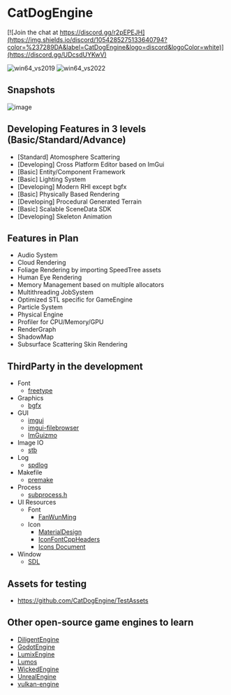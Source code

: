 # CatDogEngine

[![Join the chat at https://discord.gg/r2pEPEJH](https://img.shields.io/discord/1054285275133640794?color=%237289DA&label=CatDogEngine&logo=discord&logoColor=white)](https://discord.gg/UDcsdUYKwV)

![win64_vs2019](https://github.com/CatDogEngine/CatDogEngine/actions/workflows/win64_vs2019.yml/badge.svg?branch=main)
![win64_vs2022](https://github.com/CatDogEngine/CatDogEngine/actions/workflows/win64_vs2022.yml/badge.svg?branch=main)

## Snapshots
![image](https://user-images.githubusercontent.com/75730859/220918348-eb03325a-9b14-4523-956b-88e15cec052c.png)

## Developing Features in 3 levels (Basic/Standard/Advance)
* [Standard] Atomosphere Scattering
* [Developing] Cross Platform Editor based on ImGui
* [Basic] Entity/Component Framework
* [Basic] Lighting System
* [Developing] Modern RHI except bgfx
* [Basic] Physically Based Rendering
* [Developing] Procedural Generated Terrain
* [Basic] Scalable SceneData SDK
* [Developing] Skeleton Animation

## Features in Plan
* Audio System
* Cloud Rendering
* Foliage Rendering by importing SpeedTree assets
* Human Eye Rendering
* Memory Management based on multiple allocators
* Multithreading JobSystem
* Optimized STL specific for GameEngine
* Particle System
* Physical Engine
* Profiler for CPU/Memory/GPU
* RenderGraph
* ShadowMap
* Subsurface Scattering Skin Rendering

## ThirdParty in the development
* Font
  * [freetype](https://github.com/freetype/freetype)
* Graphics
  * [bgfx](https://github.com/bkaradzic/bgfx)
* GUI
  * [imgui](https://github.com/ocornut/imgui)
  * [imgui-filebrowser](https://github.com/AirGuanZ/imgui-filebrowser)
  * [ImGuizmo](https://github.com/CedricGuillemet/ImGuizmo)
* Image IO
  * [stb](https://github.com/nothings/stb)  
* Log
  * [spdlog](https://github.com/gabime/spdlog)
* Makefile
  * [premake](https://github.com/premake/premake-core)
* Process
  * [subprocess.h](https://github.com/sheredom/subprocess.h)
* UI Resources
  * Font
    * [FanWunMing](https://github.com/ayaka14732/FanWunMing)
  * Icon
    * [MaterialDesign](https://github.com/Templarian/MaterialDesign)
    * [IconFontCppHeaders](https://github.com/juliettef/IconFontCppHeaders)
    * [Icons Document](https://pictogrammers.com/library/mdi/)  
* Window
  * [SDL](https://github.com/libsdl-org/SDL)

## Assets for testing
* https://github.com/CatDogEngine/TestAssets

## Other open-source game engines to learn
* [DiligentEngine](https://github.com/DiligentGraphics/DiligentEngine)
* [GodotEngine](https://github.com/godotengine/godot)
* [LumixEngine](https://github.com/nem0/LumixEngine)
* [Lumos](https://github.com/jmorton06/Lumos)
* [WickedEngine](https://github.com/turanszkij/WickedEngine)
* [UnrealEngine](https://github.com/EpicGames/UnrealEngine)
* [vulkan-engine](https://github.com/Division/vulkan-engine)
